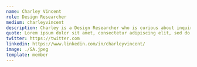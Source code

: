 ```yaml
---
name: Charley Vincent
role: Design Researcher
medium: charleyvincent
description: Charley is a Design Researcher who is curious about inquiring into the intricacies of human experiences with technology. Specialised in Human-Centered Design, he strives to facilitate social change through thoughtful design of technology, systems and services, keeping human experiences on the centre. In his freetime, Charley enjoys writing fiction and poetry.
quote: Lorem ipsum dolor sit amet, consectetur adipiscing elit, sed do eiusmod tempor incididunt ut labore et dolore magna aliqua.
twitter: https://twitter.com
linkedin: https://www.linkedin.com/in/charleyvincent/
image: ./SA.jpeg
template: member
---
```

